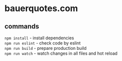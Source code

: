 # bauerquotes.com

## commands
`npm install` - install dependencies  
`npm run eslint` - check code by eslint  
`npm run build` - prepare production build  
`npm run watch` - watch changes in all files and hot reload  
